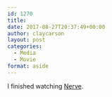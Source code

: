```yaml
---
id: 1270
title: 
date: 2017-08-27T20:37:49+00:00
author: claycarson
layout: post
categories: 
  - Media
  - Movie
format: aside
---
```

I finished watching [Nerve](https://m.youtube.com/watch?v=AX1BTiHzq-I).